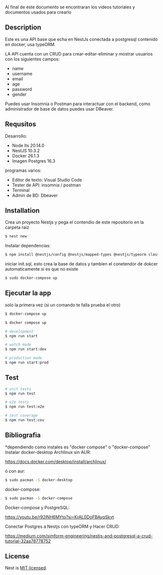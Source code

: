 Al final de este documento se encontraran los videos tutoriales y documentos usados para
crearlo

## Description
Este es una API base que echa en NestJs conectada a postgresql contenido en docker, usa 
typeORM. 

LA API cuenta con un CRUD para crear-editar-eliminar y mostrar usuarios con los siguientes
campos:
- name
- username
- email
- age
- password
- gender

Puedes usar Insomnia o Postman para interactuar con el backend, como administrador de base
de datos puedes usar DBeaver.

## Requsitos

Desarrollo:

  - Node lts 20.14.0
  - NestJS 10.3.2
  - Docker 26.1.3
  - Imagen Postgres 16.3

 programas varios:

  - Editor de texto: Visual Studio Code
  - Tester de API: insomnia / postman
  - Terminal
  - Admin de BD: Dbeaver



## Installation

Crea un proyecto Nestjs y pega el contendio de este repositorio en la carpeta raiz
```bash
$ nest new
```
Instalar dependencias:
```bash
$ npm install @nestjs/config @nestjs/mapped-types @nestjs/typeorm class-transformer class-validator pg typeorm typeorm-naming-strategies
```

iniciar init.sql, esto crea la base de datos y tambien el conetendor de dokcer automaticamente
si es que no existe
```bash
$ sudo docker-compose up
```

## Ejecutar la app

solo la primera vez (si un comando te falla prueba el otro)
```bash
$ docker-compose up

$ docker compose up
```

```bash
# development
$ npm run start

# watch mode
$ npm run start:dev

# production mode
$ npm run start:prod
```

## Test

```bash
# unit tests
$ npm run test

# e2e tests
$ npm run test:e2e

# test coverage
$ npm run test:cov
```
## Bibliografia
*dependiendo como instales es "docker compose" o "docker-compose"
Instalar docker-desktop Archlinux sin AUR:

https://docs.docker.com/desktop/install/archlinux/

ó con aur:
```bash
$ sudo pacman -S docker-desktop
```
docker-compose:
```bash
$ sudo pacman -S docker-compose
```

Docker-compose y PostgreSQL:

https://youtu.be/r92lNH6MYto?si=KrAL0DoFBAyqSkyt

Conectar Postgres a Nestjs con typeORM y Hacer CRUD:

https://medium.com/simform-engineering/nestjs-and-postgresql-a-crud-tutorial-32aa78778752

## License

Nest is [MIT licensed](LICENSE).
